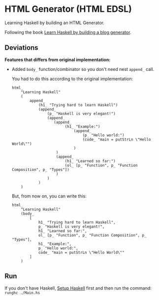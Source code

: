 # HTML Generator (HTML EDSL)

Learning Haskell by building an HTML Generator.

Following the book [Learn Haskell by building a blog generator](https://lhbg-book.link/).

## Deviations

**Features that differs from original implementation:**

- Added `body_` function/combinator so you don't need nest `append_` call.

    You had to do this according to the original implementation:

    ```
    html_
        "Learning Haskell"
        (
            append_
                (h1_ "Trying hard to learn Haskell")
                (append_
                    (p_ "Haskell is very elegant!")
                    (append_
                       (append_
                            (h1_ "Example:")
                                (append_
                                    (p_ "Hello world:")
                                    (code_ "main = putStrLn \"Hello World\"")
                                )
                        )
                        (append_
                            (h1_ "Learned so far:")
                            (ol_ [p_ "Function", p_ "Function Composition", p_ "Types"])
                        )
                    )
                )
        )
    ```

    But, from now on, you can write this:

    ```
    html_
        "Learning Haskell"
        (body_
            [
                h1_ "Trying hard to learn Haskell",
                p_ "Haskell is very elegant!",
                h1_ "Learned so far:",
                ol_ [p_ "Function", p_ "Function Composition", p_ "Types"],
                h1_ "Example:",
                p_ "Hello world:",
                code_ "main = putStrLn \"Hello World\""
            ]
        )
    ```

## Run

If you don't have Haskell, [Setup Haskell](https://www.haskell.org/downloads/) first  and then run the command: `runghc ./Main.hs`
